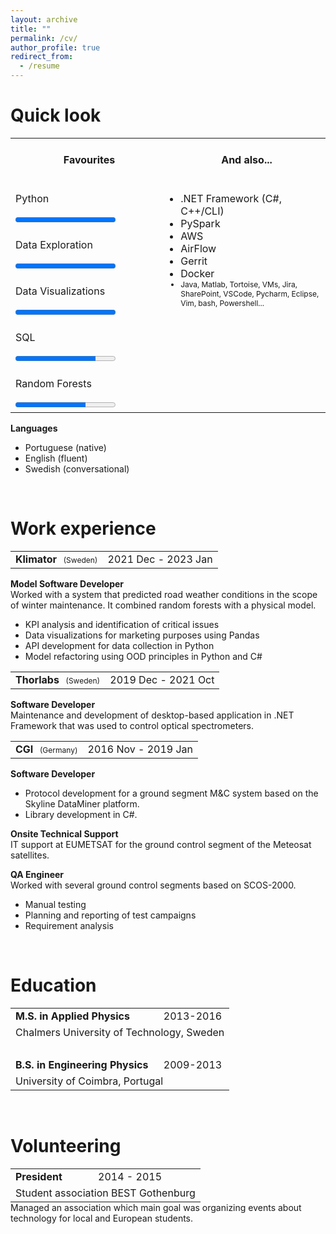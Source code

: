 ```yaml
---
layout: archive
title: ""
permalink: /cv/
author_profile: true
redirect_from:
  - /resume
---
```


Quick look
======

<table width="70%" style="border:none">
  <tr style="line-height:60px">
    <th>
      Favourites
    </th>
    <th>
      And also...<!-- -->
    </th>
  </tr>
  <tr>
    <td>
      <div class="progress-element">
        <p class="progress-label">
        Python</p>
        <div class="progress-container">
          <progress max="100" value="100"></progress>
        </div>
      </div>  
    </td>
        <td width="50%" rowspan="5" style="vertical-align:top;">
    <ul style="margin-left:-15px;">
      <li>.NET Framework (C#, C++/CLI)</li>
      <li>PySpark</li>
      <li>AWS</li>
      <li>AirFlow</li>
      <li>Gerrit</li>
      <li>Docker</li>
      <li style="font-size:0.75em">Java, Matlab, Tortoise, VMs, Jira, SharePoint, VSCode, Pycharm, Eclipse, Vim, bash, Powershell... </li>
    </ul>
    </td>
  </tr>
    <tr>
    <td>
      <div class="progress-element">
        <p class="progress-label">
        Data Exploration</p>
        <div class="progress-container">
          <progress max="100" value="100"></progress>
        </div>
      </div>
    </td>
  </tr>
  <tr>
    <td>
      <div class="progress-element">
        <p class="progress-label">
        Data Visualizations</p>
        <div class="progress-container">
          <progress max="100" value="100"></progress>
        </div>
      </div>
    </td>
  </tr>
  <tr>
    <td>
      <div class="progress-element">
        <p class="progress-label">
        SQL</p>
        <div class="progress-container">
          <progress max="100" value="80"></progress>
        </div>
      </div>
    </td>
  </tr>
  <tr>
    <td>
      <div class="progress-element">
        <p class="progress-label">
        Random Forests</p>
        <div class="progress-container">
          <progress max="100" value="70"></progress>
        </div>
      </div>
    </td>
  </tr>
</table>

<b>Languages</b>
* Portuguese (native)
* English (fluent)
* Swedish (conversational)

<!--
Python <br/> (Pandas, SciPy, Numpy)<progress value="75" max="100">75%</progress> <br/>
Data Analysis <progress value="75" max="100">75%</progress> <br/>
SQL  <progress value="75" max="100">75%</progress> <br/>
Python <progress value="75" max="100">75%</progress>  <br/>


<table width="50px;">
  <tr>
    <td width="260px">Python (Pandas, SciPy, Numpy)</td>
    <td><progress value="75" max="100">75%</progress> </td>
  </tr>
    <tr>
    <td>Data Analysis</td>
    <td><progress value="75" max="100">75%</progress></td>
  </tr> 
    <tr>
    <td>SQL</td>
    <td><progress value="75" max="100">75%</progress></td>
  </tr> 
    <tr>
    <td></td>
    <td></td>
  </tr> 
</table>

<table width="50px">
  <tr>
    <td width="130px">Python</td>
    <td><progress value="75" max="100">75%</progress> </td>
  </tr>
    <tr>
    <td>Data Analysis</td>
    <td><progress value="75" max="100">75%</progress></td>
  </tr> 
    <tr>
    <td>SQL</td>
    <td><progress value="75" max="100">75%</progress></td>
  </tr> 
    <tr>
    <td></td>
    <td></td>
  </tr> 
</table>
-->

<br/>


Work experience
======


<table>
  <tr>
    <td><b>Klimator</b> <span style="font-size:0.75em;font-style:none;">&ensp;(Sweden)</span></td>
    <td> <div class="job_duration">
    2021 Dec - 2023 Jan
          </div>
    </td>
  </tr> 
</table>

**Model Software Developer**  <!-- *1y 2m* -->  <br/>
Worked with a system that predicted road weather conditions in the scope of winter maintenance.
It combined random forests with a physical model.
* KPI analysis and identification of critical issues  
* Data visualizations for marketing purposes using Pandas 
* API development for data collection in Python
* Model refactoring using OOD principles in Python and C#


<table>
  <tr>
    <td><b>Thorlabs</b> <span style="font-size:0.75em;font-style:none;">&ensp;(Sweden)</span></td>
    <td> <div class="job_duration">
    2019 Dec - 2021 Oct
          </div>
    </td>
  </tr> 
</table>


**Software Developer**   <!-- *1y 10m* -->  <br/>
Maintenance and development of desktop-based application in .NET Framework that was used to control optical spectrometers.
<br/>


<table>
  <tr>
    <td><b>CGI</b>  <span style="font-size:0.75em;font-style:none;">&ensp;(Germany)</span></td>
    <td> <div class="job_duration">
    2016 Nov - 2019 Jan
          </div>
    </td>
  </tr> 
</table>


**Software Developer** 
* Protocol development for a ground segment M&C system based on the Skyline DataMiner platform. 
* Library development in C#.

**Onsite Technical Support**  <!--  *7m* -->  <br/>
IT support at EUMETSAT for the ground control segment of the Meteosat satellites.

**QA Engineer**  <!-- *1y 1m* -->  <br/> 
Worked with several ground control segments based on SCOS-2000.
* Manual testing 
* Planning and reporting of test campaigns
* Requirement analysis

 <br/>

Education
======

<table style="border-bottom:none;">
  <tr>
    <td><b>M.S. in Applied Physics</b></td>
    <td> <div class="job_duration">
    2013-2016
          </div>
    </td>
  </tr>
  <tr>
    <td colspan="2">Chalmers University of Technology, Sweden</td>
  </tr>
  <tr><td><br/></td></tr>
  <tr>
    <td><b>B.S. in Engineering Physics</b></td>
    <td> <div class="job_duration">
    2009-2013
          </div>
    </td>
  </tr>
  <tr>
    <td colspan="2">University of Coimbra, Portugal</td>
  </tr>
</table>


 <br/>

Volunteering
======
<table style="border-bottom:none;margin-bottom:0em;">
  <tr  style="padding:0em;">
    <td><b>President</b></td>
    <td> <div class="job_duration">
    2014 - 2015 </div>
    </td>
  </tr>
    <tr>
    <td colspan="2">Student association BEST Gothenburg</td>
  </tr>
</table>
Managed an association which main goal was organizing events about technology for local and European students.




